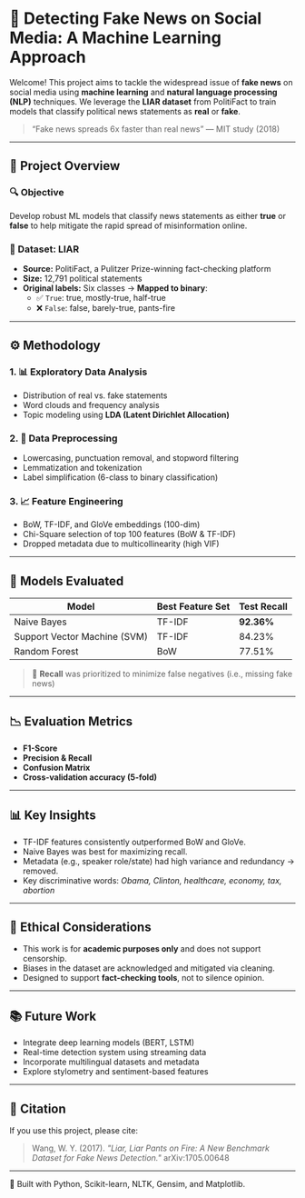 # 🧠 Detecting Fake News on Social Media: A Machine Learning Approach

Welcome! This project aims to tackle the widespread issue of **fake news** on social media using **machine learning** and **natural language processing (NLP)** techniques. We leverage the **LIAR dataset** from PolitiFact to train models that classify political news statements as **real** or **fake**.

> “Fake news spreads 6x faster than real news” — MIT study (2018)

---

## 📌 Project Overview

### 🔍 Objective
Develop robust ML models that classify news statements as either **true** or **false** to help mitigate the rapid spread of misinformation online.

### 🔬 Dataset: LIAR
- **Source:** PolitiFact, a Pulitzer Prize-winning fact-checking platform
- **Size:** 12,791 political statements
- **Original labels:** Six classes → **Mapped to binary**:
  - ✅ `True`: true, mostly-true, half-true
  - ❌ `False`: false, barely-true, pants-fire

---

## ⚙️ Methodology

### 1. 📊 Exploratory Data Analysis
- Distribution of real vs. fake statements
- Word clouds and frequency analysis
- Topic modeling using **LDA (Latent Dirichlet Allocation)**

### 2. 🧹 Data Preprocessing
- Lowercasing, punctuation removal, and stopword filtering
- Lemmatization and tokenization
- Label simplification (6-class to binary classification)

### 3. 📈 Feature Engineering
- BoW, TF-IDF, and GloVe embeddings (100-dim)
- Chi-Square selection of top 100 features (BoW & TF-IDF)
- Dropped metadata due to multicollinearity (high VIF)

---

## 🤖 Models Evaluated

| Model              | Best Feature Set | Test Recall |
|-------------------|------------------|-------------|
| Naive Bayes        | TF-IDF           | **92.36%**   |
| Support Vector Machine (SVM) | TF-IDF           | 84.23%     |
| Random Forest      | BoW              | 77.51%     |

> 🎯 **Recall** was prioritized to minimize false negatives (i.e., missing fake news)

---

## 📉 Evaluation Metrics

- **F1-Score**
- **Precision & Recall**
- **Confusion Matrix**
- **Cross-validation accuracy (5-fold)**

---

## 📊 Key Insights

- TF-IDF features consistently outperformed BoW and GloVe.
- Naive Bayes was best for maximizing recall.
- Metadata (e.g., speaker role/state) had high variance and redundancy → removed.
- Key discriminative words: *Obama, Clinton, healthcare, economy, tax, abortion*

---

## 🔐 Ethical Considerations

- This work is for **academic purposes only** and does not support censorship.
- Biases in the dataset are acknowledged and mitigated via cleaning.
- Designed to support **fact-checking tools**, not to silence opinion.

---

## 📚 Future Work

- Integrate deep learning models (BERT, LSTM)
- Real-time detection system using streaming data
- Incorporate multilingual datasets and metadata
- Explore stylometry and sentiment-based features

---

## 📜 Citation

If you use this project, please cite:

> Wang, W. Y. (2017). *"Liar, Liar Pants on Fire: A New Benchmark Dataset for Fake News Detection."* arXiv:1705.00648

---


🧠 Built with Python, Scikit-learn, NLTK, Gensim, and Matplotlib.
